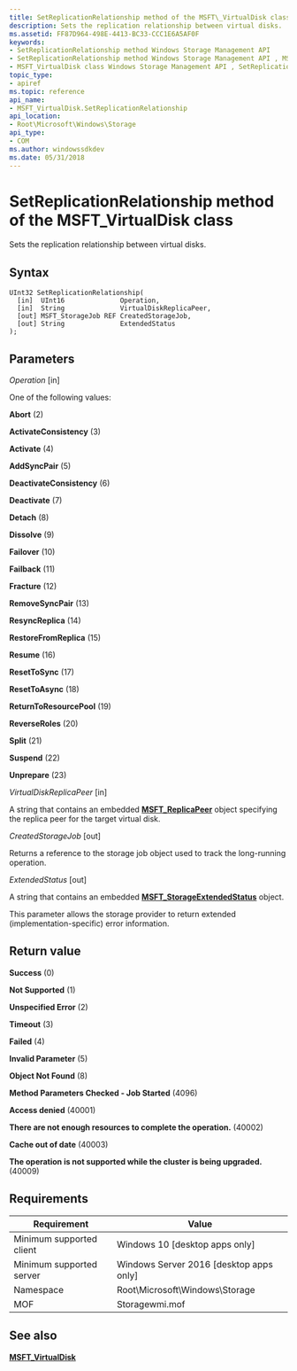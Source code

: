 ```yaml
---
title: SetReplicationRelationship method of the MSFT\_VirtualDisk class
description: Sets the replication relationship between virtual disks.
ms.assetid: FF87D964-498E-4413-BC33-CCC1E6A5AF0F
keywords:
- SetReplicationRelationship method Windows Storage Management API
- SetReplicationRelationship method Windows Storage Management API , MSFT_VirtualDisk class
- MSFT_VirtualDisk class Windows Storage Management API , SetReplicationRelationship method
topic_type:
- apiref
ms.topic: reference
api_name:
- MSFT_VirtualDisk.SetReplicationRelationship
api_location:
- Root\Microsoft\Windows\Storage
api_type:
- COM
ms.author: windowssdkdev
ms.date: 05/31/2018
---
```


# SetReplicationRelationship method of the MSFT\_VirtualDisk class

Sets the replication relationship between virtual disks.

## Syntax


```mof
UInt32 SetReplicationRelationship(
  [in]  UInt16              Operation,
  [in]  String              VirtualDiskReplicaPeer,
  [out] MSFT_StorageJob REF CreatedStorageJob,
  [out] String              ExtendedStatus
);
```



## Parameters

 

*Operation* \[in\]
 

One of the following values:

 

<span id="Abort"></span><span id="abort"></span><span id="ABORT"></span>**Abort** (2)
 

<span id="ActivateConsistency"></span><span id="activateconsistency"></span><span id="ACTIVATECONSISTENCY"></span>**ActivateConsistency** (3)
 

<span id="Activate"></span><span id="activate"></span><span id="ACTIVATE"></span>**Activate** (4)
 

<span id="AddSyncPair"></span><span id="addsyncpair"></span><span id="ADDSYNCPAIR"></span>**AddSyncPair** (5)
 

<span id="DeactivateConsistency"></span><span id="deactivateconsistency"></span><span id="DEACTIVATECONSISTENCY"></span>**DeactivateConsistency** (6)
 

<span id="Deactivate"></span><span id="deactivate"></span><span id="DEACTIVATE"></span>**Deactivate** (7)
 

<span id="Detach"></span><span id="detach"></span><span id="DETACH"></span>**Detach** (8)
 

<span id="Dissolve"></span><span id="dissolve"></span><span id="DISSOLVE"></span>**Dissolve** (9)
 

<span id="Failover"></span><span id="failover"></span><span id="FAILOVER"></span>**Failover** (10)
 

<span id="Failback"></span><span id="failback"></span><span id="FAILBACK"></span>**Failback** (11)
 

<span id="Fracture"></span><span id="fracture"></span><span id="FRACTURE"></span>**Fracture** (12)
 

<span id="RemoveSyncPair"></span><span id="removesyncpair"></span><span id="REMOVESYNCPAIR"></span>**RemoveSyncPair** (13)
 

<span id="ResyncReplica"></span><span id="resyncreplica"></span><span id="RESYNCREPLICA"></span>**ResyncReplica** (14)
 

<span id="RestoreFromReplica"></span><span id="restorefromreplica"></span><span id="RESTOREFROMREPLICA"></span>**RestoreFromReplica** (15)
 

<span id="Resume"></span><span id="resume"></span><span id="RESUME"></span>**Resume** (16)
 

<span id="ResetToSync"></span><span id="resettosync"></span><span id="RESETTOSYNC"></span>**ResetToSync** (17)
 

<span id="ResetToAsync"></span><span id="resettoasync"></span><span id="RESETTOASYNC"></span>**ResetToAsync** (18)
 

<span id="ReturnToResourcePool"></span><span id="returntoresourcepool"></span><span id="RETURNTORESOURCEPOOL"></span>**ReturnToResourcePool** (19)
 

<span id="ReverseRoles"></span><span id="reverseroles"></span><span id="REVERSEROLES"></span>**ReverseRoles** (20)
 

<span id="Split"></span><span id="split"></span><span id="SPLIT"></span>**Split** (21)
 

<span id="Suspend"></span><span id="suspend"></span><span id="SUSPEND"></span>**Suspend** (22)
 

<span id="Unprepare"></span><span id="unprepare"></span><span id="UNPREPARE"></span>**Unprepare** (23)
   

*VirtualDiskReplicaPeer* \[in\]
 

A string that contains an embedded [**MSFT\_ReplicaPeer**](msft-replicapeer.md) object specifying the replica peer for the target virtual disk.

 

*CreatedStorageJob* \[out\]
 

Returns a reference to the storage job object used to track the long-running operation.

 

*ExtendedStatus* \[out\]
 

A string that contains an embedded [**MSFT\_StorageExtendedStatus**](msft-storageextendedstatus.md) object.

This parameter allows the storage provider to return extended (implementation-specific) error information.

 

## Return value

 

**Success** (0)
 

**Not Supported** (1)
 

**Unspecified Error** (2)
 

**Timeout** (3)
 

**Failed** (4)
 

**Invalid Parameter** (5)
 

**Object Not Found** (8)
 

**Method Parameters Checked - Job Started** (4096)
 

**Access denied** (40001)
 

**There are not enough resources to complete the operation.** (40002)
 

**Cache out of date** (40003)
 

**The operation is not supported while the cluster is being upgraded.** (40009)
 

## Requirements



| Requirement | Value |
|-------------------------------------|-------------------------------------------------------------------------------------------|
| Minimum supported client | Windows 10 \[desktop apps only\]                                               |
| Minimum supported server | Windows Server 2016 \[desktop apps only\]                                      |
| Namespace                | Root\\Microsoft\\Windows\\Storage                                              |
| MOF                      |  Storagewmi.mof  |



## See also

 

[**MSFT\_VirtualDisk**](msft-virtualdisk.md)
 

 

 





